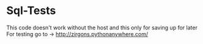 # Sql-Tests

This code doesn't work without the host and this only for saving up for later
For testing go to -> http://zirgons.pythonanywhere.com/
